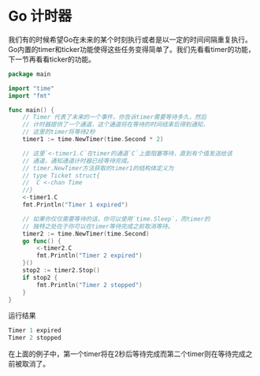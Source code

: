 # Go 计时器
我们有的时候希望Go在未来的某个时刻执行或者是以一定的时间间隔重复执行。Go内置的timer和ticker功能使得这些任务变得简单了。我们先看看timer的功能，下一节再看看ticker的功能。

```go
package main

import "time"
import "fmt"

func main() {
	// Timer 代表了未来的一个事件，你告诉timer需要等待多久，然后
	// 计时器提供了一个通道，这个通道将在等待的时间结束后得到通知，
	// 这里的timer将等待2秒
	timer1 := time.NewTimer(time.Second * 2)

	// 这里`<-timer1.C`在timer的通道`C`上面阻塞等待，直到有个值发送给该
	// 通道，通知通道计时器已经等待完成。
	// timer.NewTimer方法获取的timer1的结构体定义为
	// type Ticket struct{
	//  C <-chan Time
	//}
	<-timer1.C
	fmt.Println("Timer 1 expired")

	// 如果你仅仅需要等待的话，你可以使用`time.Sleep`，而timer的
	// 独特之处在于你可以在timer等待完成之前取消等待。
	timer2 := time.NewTimer(time.Second)
	go func() {
		<-timer2.C
		fmt.Println("Timer 2 expired")
	}()
	stop2 := timer2.Stop()
	if stop2 {
		fmt.Println("Timer 2 stopped")
	}
}
```
运行结果
```go
Timer 1 expired
Timer 2 stopped
```
在上面的例子中，第一个timer将在2秒后等待完成而第二个timer则在等待完成之前被取消了。